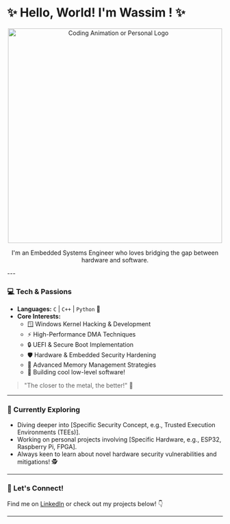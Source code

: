 # ✨ Hello, World! I'm Wassim ! ✨

<p align="center">
  <img src="https://media0.giphy.com/media/v1.Y2lkPTc5MGI3NjExcWhzMzQ2eHNsOGRqOTl1OWRuaWs4bXlzcTB6NWg3bXhtMjhsd29kZiZlcD12MV9pbnRlcm5hbF9naWZfYnlfaWQmY3Q9Zw/6OrCT1jVbonHG/giphy.gif" width="500" alt="Coding Animation or Personal Logo">
</p>
<p align="center">
I'm an Embedded Systems Engineer who loves bridging the gap between hardware and software.
</p>
---

### 💻 Tech & Passions

* **Languages:** `C` | `C++` | `Python` 🐍
* **Core Interests:**
    * 🪟 Windows Kernel Hacking & Development
    * ⚡ High-Performance DMA Techniques
    * 🔒 UEFI & Secure Boot Implementation
    * 🛡️ Hardware & Embedded Security Hardening
    * 🧠 Advanced Memory Management Strategies
    * 💾 Building cool low-level software!

> "The closer to the metal, the better!" 🤘

---

### 🚀 Currently Exploring

* Diving deeper into [Specific Security Concept, e.g., Trusted Execution Environments (TEEs)].
* Working on personal projects involving [Specific Hardware, e.g., ESP32, Raspberry Pi, FPGA].
* Always keen to learn about novel hardware security vulnerabilities and mitigations! 🕵️

---

### 🤝 Let's Connect!

Find me on [LinkedIn](Your-LinkedIn-URL) or check out my projects below! 👇

---
